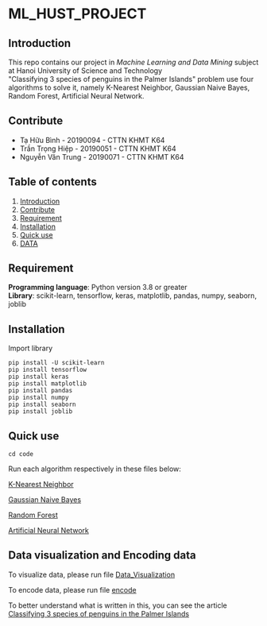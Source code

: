 # ML_HUST_PROJECT

## Introduction
This repo contains our project in *Machine Learning and Data Mining* subject at Hanoi University of Science and Technology  
 "Classifying 3 species of penguins in the Palmer Islands" problem use four algorithms to solve it, namely K-Nearest Neighbor, Gaussian Naive Bayes, Random Forest, Artificial Neural Network.
 
 
## Contribute
+ Tạ Hữu Bình - 20190094 - CTTN KHMT K64
+ Trần Trọng Hiệp - 20190051 - CTTN KHMT K64
+ Nguyễn Văn Trung - 20190071 - CTTN KHMT K64

## Table of contents
1. [Introduction](#Introduction)
2. [Contribute](#Contribute)
3. [Requirement](#Dependencies)
4. [Installation](#INSTALLATION)
5. [Quick use](#QUICK-USE)
6. [DATA](#DATA-VISUALIZATION-AND-ENCODING-DATA)
## Requirement
**Programming language**: Python version 3.8 or greater  
**Library**: scikit-learn, tensorflow, keras, matplotlib, pandas, numpy, seaborn, joblib 
## Installation
Import library
```
pip install -U scikit-learn
pip install tensorflow
pip install keras
pip install matplotlib
pip install pandas
pip install numpy
pip install seaborn
pip install joblib
```
## Quick use
```
cd code
```
Run each algorithm respectively in these files below:

[K-Nearest Neighbor](https://github.com/Tahuubinh/ML_HUST_PROJECT/blob/main/code/K_means.ipynb)

[Gaussian Naive Bayes](https://github.com/Tahuubinh/ML_HUST_PROJECT/blob/main/code/Naive_Bayes.ipynb)

[Random Forest](https://github.com/Tahuubinh/ML_HUST_PROJECT/blob/main/code/random_forest.ipynb)

[Artificial Neural Network](https://github.com/Tahuubinh/ML_HUST_PROJECT/blob/main/code/ANN.ipynb)

## Data visualization and Encoding data
To visualize data, please run file [Data_Visualization](https://github.com/Tahuubinh/ML_HUST_PROJECT/blob/main/code/ANN.ipynb)

To encode data, please run file [encode](https://github.com/Tahuubinh/ML_HUST_PROJECT/blob/main/code/Encode.ipynb)

To better understand what is written in this, you can see the article [Classifying 3 species of penguins in the Palmer Islands](https://drive.google.com/file/d/1nvh1Vwpu4qHTePKGX3ZnNlT6ZJOeQq6K/view?usp=sharing)
